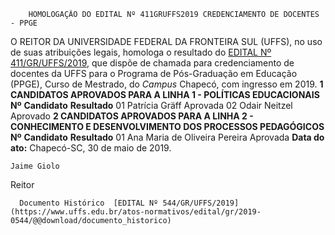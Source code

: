         HOMOLOGAÇÃO DO EDITAL Nº 411GRUFFS2019 CREDENCIAMENTO DE DOCENTES - PPGE  

 O REITOR DA UNIVERSIDADE FEDERAL DA FRONTEIRA SUL (UFFS), no uso de suas atribuições legais, homologa o resultado do [EDITAL Nº 411/GR/UFFS/2019](https://www.uffs.edu.br/atos-normativos/edital/gr/2019-0411), que dispõe de chamada para credenciamento de docentes da UFFS para o Programa de Pós-Graduação em Educação (PPGE), Curso de Mestrado, do *Campus*  Chapecó, com ingresso em 2019.  **1 CANDIDATOS APROVADOS PARA A LINHA 1 - POLÍTICAS EDUCACIONAIS**     **Nº**    **Candidato**   **Resultado**     01   Patrícia Gräff   Aprovada     02   Odair Neitzel   Aprovado      **2 CANDIDATOS APROVADOS PARA A LINHA 2 - CONHECIMENTO E DESENVOLVIMENTO DOS PROCESSOS PEDAGÓGICOS**     **Nº**    **Candidato**   **Resultado**     01   Ana Maria de Oliveira Pereira   Aprovada            **Data do ato:** Chapecó-SC, 30 de maio de 2019.   
 

    Jaime Giolo   
 Reitor 

      Documento Histórico  [EDITAL Nº 544/GR/UFFS/2019](https://www.uffs.edu.br/atos-normativos/edital/gr/2019-0544/@@download/documento_historico)     
      